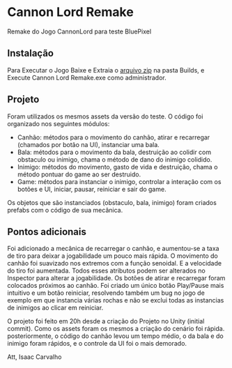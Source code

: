 # Cannon Lord Remake
Remake do Jogo CannonLord para teste BluePixel

## Instalação
Para Executar o Jogo Baixe e Extraia o [arquivo zip](https://github.com/isaaccarvalho/cannonlordRemake/blob/master/Builds/Cannon%20Lord%20Remake.zip) na pasta Builds, e Execute Cannon Lord Remake.exe como administrador. 

## Projeto
Foram utilizados os mesmos assets da versão do teste. O código foi organizado nos seguintes módulos:
* Canhão: métodos para o movimento do canhão, atirar e recarregar (chamados por botão na UI), instanciar uma bala.
* Bala: métodos para o movimento da bala, destruição ao colidir com obstaculo ou inimigo, chama o método de dano do inimigo colidido.
* Inimigo: métodos do movimento, gasto de vida e destruição, chama o método pontuar do game ao ser destruido.
* Game: métodos para instanciar o inimigo, controlar a interação com os botões e UI, iniciar, pausar, reiniciar e sair do game.

Os objetos que são instanciados (obstaculo, bala, inimigo) foram criados prefabs com o código de sua mecânica.

## Pontos adicionais
Foi adicionado a mecânica de recarregar o canhão, e aumentou-se a taxa de tiro para deixar a jogabilidade um pouco mais rápida.
O movimento do canhão foi suavizado nos extremos com a função senoidal. E a velocidade do tiro foi aumentada. Todos esses atributos podem ser alterados no Inspector para alterar a jogabilidade.
Os botões de atirar e recarregar foram colocados próximos ao canhão. 
Foi criado um único botão Play/Pause mais intuitivo e um botão reiniciar, resolvendo também um bug no jogo de exemplo em que instancia várias rochas e não se exclui todas as instancias de inimigos ao clicar em reiniciar.

O projeto foi feito em 20h desde a criação do Projeto no Unity (initial commit). Como os assets foram os mesmos a criação do cenário foi rápida.
posteriormente, o código do canhão levou um tempo médio, o da bala e do inimigo foram rápidos, e o controle da UI foi o mais demorado.

Att, 
Isaac Carvalho
